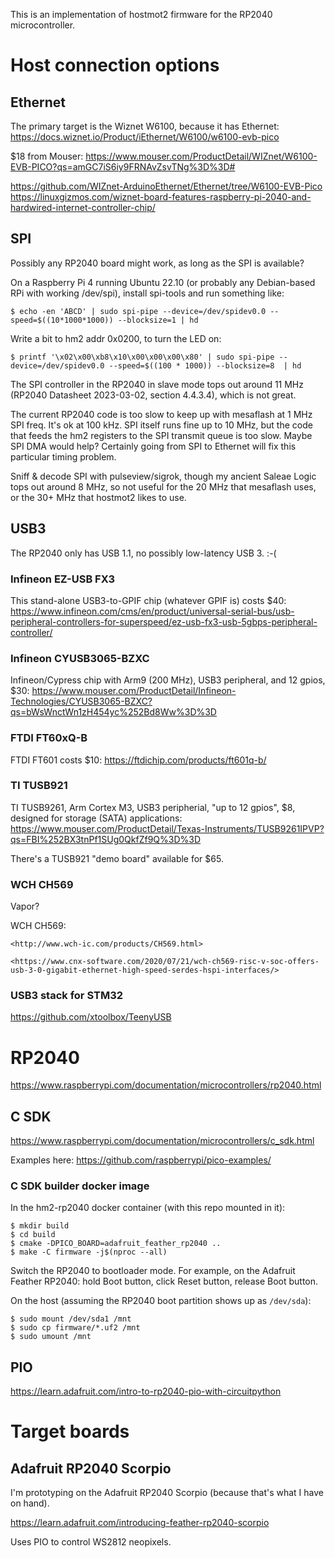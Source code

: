 This is an implementation of hostmot2 firmware for the RP2040
microcontroller.


# Host connection options


## Ethernet

The primary target is the Wiznet W6100, because it has Ethernet:
<https://docs.wiznet.io/Product/iEthernet/W6100/w6100-evb-pico>

$18 from Mouser: <https://www.mouser.com/ProductDetail/WIZnet/W6100-EVB-PICO?qs=amGC7iS6iy9FRNAvZsvTNg%3D%3D#>

<https://github.com/WIZnet-ArduinoEthernet/Ethernet/tree/W6100-EVB-Pico>
<https://linuxgizmos.com/wiznet-board-features-raspberry-pi-2040-and-hardwired-internet-controller-chip/>


## SPI

Possibly any RP2040 board might work, as long as the SPI is available?

On a Raspberry Pi 4 running Ubuntu 22.10 (or probably any Debian-based
RPi with working /dev/spi), install spi-tools and run something like:

`$ echo -en 'ABCD' | sudo spi-pipe --device=/dev/spidev0.0 --speed=$((10*1000*1000)) --blocksize=1 | hd`

Write a bit to hm2 addr 0x0200, to turn the LED on:

`$ printf '\x02\x00\xb8\x10\x00\x00\x00\x80' | sudo spi-pipe --device=/dev/spidev0.0 --speed=$((100 * 1000)) --blocksize=8  | hd`

The SPI controller in the RP2040 in slave mode tops out around 11 MHz
(RP2040 Datasheet 2023-03-02, section 4.4.3.4), which is not great.

The current RP2040 code is too slow to keep up with mesaflash at 1 MHz
SPI freq.  It's ok at 100 kHz.  SPI itself runs fine up to 10 MHz, but the
code that feeds the hm2 registers to the SPI transmit queue is too slow.
Maybe SPI DMA would help?  Certainly going from SPI to Ethernet will
fix this particular timing problem.

Sniff & decode SPI with pulseview/sigrok, though my ancient Saleae Logic
tops out around 8 MHz, so not useful for the 20 MHz that mesaflash uses,
or the 30+ MHz that hostmot2 likes to use.


## USB3

The RP2040 only has USB 1.1, no possibly low-latency USB 3.  :-(


### Infineon EZ-USB FX3

This stand-alone USB3-to-GPIF chip (whatever GPIF is) costs $40:
<https://www.infineon.com/cms/en/product/universal-serial-bus/usb-peripheral-controllers-for-superspeed/ez-usb-fx3-usb-5gbps-peripheral-controller/>


### Infineon CYUSB3065-BZXC

Infineon/Cypress chip with Arm9 (200
MHz), USB3 peripheral, and 12 gpios, $30:
<https://www.mouser.com/ProductDetail/Infineon-Technologies/CYUSB3065-BZXC?qs=bWsWnctWn1zH454yc%252Bd8Ww%3D%3D>


### FTDI FT60xQ-B

FTDI FT601 costs $10: <https://ftdichip.com/products/ft601q-b/>


### TI TUSB921

TI TUSB9261, Arm Cortex M3, USB3 peripherial, "up to 12
gpios", $8, designed for storage (SATA) applications:
<https://www.mouser.com/ProductDetail/Texas-Instruments/TUSB9261IPVP?qs=FBI%252BX3tnPf1SUg0QkfZf9Q%3D%3D>

There's a TUSB921 "demo board" available for $65.


### WCH CH569

Vapor?

WCH CH569:

    <http://www.wch-ic.com/products/CH569.html>

    <https://www.cnx-software.com/2020/07/21/wch-ch569-risc-v-soc-offers-usb-3-0-gigabit-ethernet-high-speed-serdes-hspi-interfaces/>


### USB3 stack for STM32

<https://github.com/xtoolbox/TeenyUSB>




# RP2040

<https://www.raspberrypi.com/documentation/microcontrollers/rp2040.html>


## C SDK

<https://www.raspberrypi.com/documentation/microcontrollers/c_sdk.html>

Examples here: <https://github.com/raspberrypi/pico-examples/>


### C SDK builder docker image

In the hm2-rp2040 docker container (with this repo mounted in it):

```
$ mkdir build
$ cd build
$ cmake -DPICO_BOARD=adafruit_feather_rp2040 ..
$ make -C firmware -j$(nproc --all)
```

Switch the RP2040 to bootloader mode.  For example, on the Adafruit
Feather RP2040: hold Boot button, click Reset button, release Boot button.

On the host (assuming the RP2040 boot partition shows up as `/dev/sda`):

```
$ sudo mount /dev/sda1 /mnt
$ sudo cp firmware/*.uf2 /mnt
$ sudo umount /mnt
```


## PIO

<https://learn.adafruit.com/intro-to-rp2040-pio-with-circuitpython>




# Target boards


## Adafruit RP2040 Scorpio

I'm prototyping on the Adafruit RP2040 Scorpio (because that's what I
have on hand).

<https://learn.adafruit.com/introducing-feather-rp2040-scorpio>

Uses PIO to control WS2812 neopixels.
